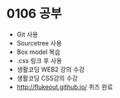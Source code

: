 # 0106 공부

- Git 사용
- Sourcetree 사용
- Box model 복습
- .css 링크 후 사용
- 생활코딩 WEB2 강의 수강
- 생활코딩 CSS강의 수강
- http://flukeout.github.io/ 퀴즈 완료

